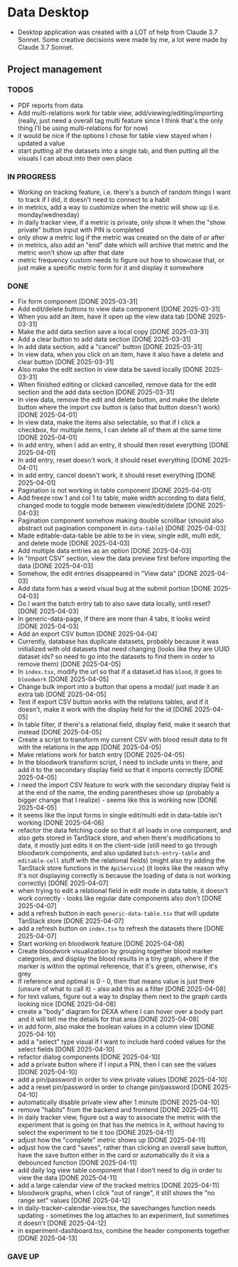 # Data Desktop

- Desktop application was created with a LOT of help from Claude 3.7 Sonnet. Some creative decisions were made by me, a lot were made by Claude 3.7 Sonnet.

## Project management

### TODOS

- PDF reports from data
- Add multi-relations work for table view, add/viewing/editing/importing (really, just need a overall tag multi feature since I think that's the only thing I'll be using multi-relations for for now)
- it would be nice if the options I chose for table view stayed when I updated a value
- start putting all the datasets into a single tab, and then putting all the visuals I can about into their own place

### IN PROGRESS

- Working on tracking feature, i.e. there's a bunch of random things I want to track if I did, it doesn't need to connect to a habit
- in metrics, add a way to customize when the metric will show up (i.e. monday/wednesday)
- in daily tracker view, if a metric is private, only show it when the "show private" button input with PIN is completed
- only show a metric log if the metric was created on the date of or after
- in metrics, also add an "end" date which will archive that metric and the metric won't show up after that date
- metric frequency custom needs to figure out how to showcase that, or just make a specific metric form for it and display it somewhere

### DONE

- Fix form component [DONE 2025-03-31]
- Add edit/delete buttons to view data component [DONE 2025-03-31]
- When you add an item, have it open up the view data tab [DONE 2025-03-31]
- Make the add data section save a local copy [DONE 2025-03-31]
- Add a clear button to add data section [DONE 2025-03-31]
- In add data section, add a "cancel" button [DONE 2025-03-31]
- In view data, when you click on an item, have it also have a delete and clear button [DONE 2025-03-31]
- Also make the edit section in view data be saved locally [DONE 2025-03-31]
- When finished editing or clicked cancelled, remove data for the edit section and the add data section [DONE 2025-03-31]
- In view data, remove the edit and delete button, and make the delete button where the import csv button is (also that button doesn't work) [DONE 2025-04-01]
- In view data, make the items also selectable, so that if I click a checkbox, for multiple items, I can delete all of them at the same time [DONE 2025-04-01]
- In add entry, when I add an entry, it should then reset everything [DONE 2025-04-01]
- In add entry, reset doesn't work, it should reset everything [DONE 2025-04-01]
- In add entry, cancel doesn't work, it should reset everything [DONE 2025-04-01]
- Pagination is not working in table component [DONE 2025-04-01]
- Add freeze row 1 and col 1 to table, make width according to data field, changed mode to toggle mode between view/edit/delete [DONE 2025-04-03]
- Pagination component somehow making double scrollbar (should also abstract out pagination component in `data-table`) [DONE 2025-04-03]
- Made editable-data-table be able to be in view, single edit, multi edit, and delete mode [DONE 2025-04-03]
- Add multiple data entries as an option [DONE 2025-04-03]
- In "Import CSV" section, view the data preview first before importing the data [DONE 2025-04-03]
- Somehow, the edit entries disappeared in "View data" [DONE 2025-04-03]
- Add data form has a weird visual bug at the submit portion [DONE 2025-04-03]
- Do I want the batch entry tab to also save data locally, until reset? [DONE 2025-04-03]
- In generic-data-page, if there are more than 4 tabs, it looks weird [DONE 2025-04-03]
- Add an export CSV button [DONE 2025-04-04]
- Currently, database has duplicate datasets, probably because it was initialized with old datasets that need changing (looks like they are UUID dataset ids? so need to go into the datasets to find them in order to remove them) [DONE 2025-04-05]
- In `index.tsx`, modify the url so that if a dataset.id has `blood`, it goes to `bloodwork` [DONE 2025-04-05]
- Change bulk import into a button that opens a modal/ just made it an extra tab [DONE 2025-04-05]
- Test if export CSV button works with the relations tables, and if it doesn't, make it work with the display field for the id [DONE 2025-04-05]
- In table filter, if there's a relational field, display field, make it search that instead [DONE 2025-04-05]
- Create a script to transform my current CSV with blood result data to fit with the relations in the app [DONE 2025-04-05]
- Make relations work for batch entry [DONE 2025-04-05]
- In the bloodwork transform script, I need to include units in there, and add it to the secondary display field so that it imports correctly [DONE 2025-04-05]
- I need the import CSV feature to work with the secondary display field is at the end of the name, the ending parentheses show up (probably a bigger change that I realize) - seems like this is working now [DONE 2025-04-05]
- It seems like the input forms in single edit/multi edit in data-table isn't working [DONE 2025-04-06]
- refactor the data fetching code so that it all loads in one component, and also gets stored in TanStack store, and when there's modifications to data, it mostly just edits it on the client-side (still need to go through bloodwork components, and also updated `batch-entry-table` and `editable-cell` stuff with the relational fields) (might also try adding the TanStack store functions in the `ApiService`) (it looks like the reason why it's not displaying correctly is because the loading of data is not working correctly) [DONE 2025-04-07]
- when trying to edit a relational field in edit mode in data table, it doesn't work correctly - looks like regular date components also don't [DONE 2025-04-07]
- add a refresh button in each `generic-data-table.tsx` that will update TanStack store [DONE 2025-04-07]
- add a refresh button on `index.tsx` to refresh the datasets there [DONE 2025-04-07]
- Start working on bloodwork feature [DONE 2025-04-08]
- Create bloodwork visualization by grouping together blood marker categories, and display the blood results in a tiny graph, where if the marker is within the optimal reference, that it's green, otherwise, it's grey
- If reference and optimal is 0 - 0, then that means value is just there (unsure of what to call it) - also add this as a filter [DONE 2025-04-08]
- for text values, figure out a way to display them next to the graph cards looking nice [DONE 2025-04-08]
- create a "body" diagram for DEXA where I can hover over a body part and it will tell me the details for that area [DONE 2025-04-08]
- in add form, also make the boolean values in a column view [DONE 2025-04-10]
- add a "select" type visual if I want to include hard coded values for the select fields [DONE 2025-04-10]
- refactor dialog components [DONE 2025-04-10]
- add a private button where if I input a PIN, then I can see the values [DONE 2025-04-10]
- add a pin/password in order to view private values [DONE 2025-04-10]
- add a reset pin/password in order to change pin/password [DONE 2025-04-10]
- automatically disable private view after 1 minute [DONE 2025-04-10]
- remove "habits" from the backend and frontend [DONE 2025-04-11]
- in daily tracker view, figure out a way to associate the metric with the experiment that is going on that has the metrics in it, without having to select the experiment to tie it too [DONE 2025-04-11]
- adjust how the "complete" metric shows up [DONE 2025-04-11]
- adjust how the card "saves", rather than clicking an overall save button, have the save button either in the card or automatically do it via a debounced function [DONE 2025-04-11]
- add daily log view table component that I don't need to dig in order to view the data [DONE 2025-04-11]
- add a large calendar view of the tracked metrics [DONE 2025-04-11]
- bloodwork graphs, when I click "out of range", it still shows the "no range set" values [DONE 2025-04-12]
- in daily-tracker-calendar-view.tsx, the savechanges function needs updating - sometimes the log attaches to an experiment, but sometimes it doesn't [DONE 2025-04-12]
- in experiment-dashboard.tsx, combine the header components together [DONE 2025-04-13]

### GAVE UP

